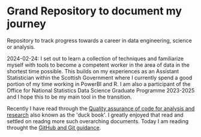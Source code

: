 # Grand Repository to document my journey

Repository to track progress towards a career in data engineering, science or analysis.

2024-02-24: I set out to learn a collection of techniques and familiarize myself with tools to become a competent worker in the area of data in the shortest time possible. This builds on my experiences as an Assistant Statistician within the Scottish Government where I currently spend a good portion of my time working in PowerBI and R. I am also a participant of the Office for National Statistics Data Science Graduate Programme 2023-2025 and I hope this to be my main tool in the transition.

Recently I have read through the [Quality assurance of code for analysis and research](https://best-practice-and-impact.github.io/qa-of-code-guidance/intro.html "duck book") also known as the 'duck book'. I greatly enjoyed that read and settled on readng more such overarching documents. Today I am reading throught the [GitHub and Git guidance](https://docs.github.com/en/get-started).
